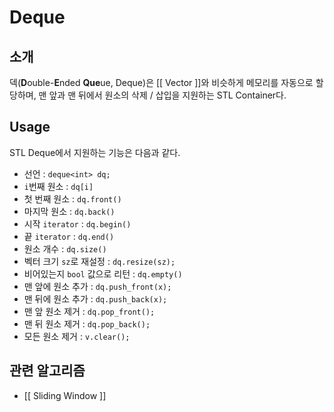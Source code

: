 # Deque
## 소개
덱(**D**ouble-**E**nded **Que**ue, Deque)은 [[ Vector ]]와 비슷하게 메모리를 자동으로 할당하며, 맨 앞과 맨 뒤에서 원소의 삭제 / 삽입을 지원하는 STL Container다.

## Usage

STL Deque에서 지원하는 기능은 다음과 같다.
* 선언 : `deque<int> dq;`
* `i`번째 원소 : `dq[i]`
* 첫 번째 원소 : `dq.front()`
* 마지막 원소 : `dq.back()`
* 시작 `iterator` : `dq.begin()`
* 끝 `iterator` : `dq.end()`
* 원소 개수 : `dq.size()`
* 벡터 크기 `sz`로 재설정 : `dq.resize(sz);`
* 비어있는지 `bool` 값으로 리턴 : `dq.empty()`
* 맨 앞에 원소 추가 : `dq.push_front(x);`
* 맨 뒤에 원소 추가 : `dq.push_back(x);`
* 맨 앞 원소 제거 : `dq.pop_front();`
* 맨 뒤 원소 제거 : `dq.pop_back();`
* 모든 원소 제거 : `v.clear();`

## 관련 알고리즘
* [[ Sliding Window ]]
